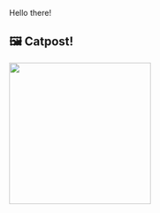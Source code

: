 Hello there!



## 🖼️ Catpost!

<sub>
    <img src="https://cdn2.thecatapi.com/images/MTUyMTIyNQ.jpg" height="256">
</sub>

